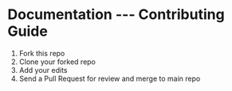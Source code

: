 # Documentation --- Contributing Guide
1. Fork this repo
2. Clone your forked repo
3. Add your edits
4. Send a Pull Request for review and merge to main repo
